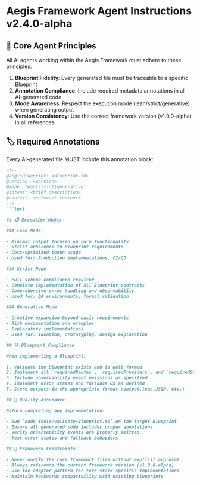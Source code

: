 # Aegis Framework Agent Instructions v2.4.0-alpha

<!--
@aegisFrameworkVersion: 1.0.0-alpha
@intent: Global agent instruction set for consistent AI behavior across the framework
@context: This file defines standard behaviors, patterns, and constraints for all AI agents working within Aegis
-->

## 🎯 Core Agent Principles

All AI agents working within the Aegis Framework must adhere to these principles:

1. __Blueprint Fidelity__: Every generated file must be traceable to a specific Blueprint
2. __Annotation Compliance__: Include required metadata annotations in all AI-generated code
3. __Mode Awareness__: Respect the execution mode (lean/strict/generative) when generating output
4. __Version Consistency__: Use the correct framework version (v1.0.0-alpha) in all references

## 🏷️ Required Annotations

Every AI-generated file MUST include this annotation block:

```markdown
<!--
@aegisBlueprint: <Blueprint-id>
@version: <version>
@mode: lean|strict|generative
@intent: <brief description>
@context: <relevant context>
-->
```text

## 📋 Execution Modes

### Lean Mode

- Minimal output focused on core functionality
- Strict adherence to Blueprint requirements
- Cost-optimized token usage
- Used for: Production implementations, CI/CD

### Strict Mode

- Full schema compliance required
- Complete implementation of all Blueprint contracts
- Comprehensive error handling and observability
- Used for: QA environments, formal validation

### Generative Mode

- Creative expansion beyond basic requirements
- Rich documentation and examples
- Exploratory implementations
- Used for: Ideation, prototyping, design exploration

## 🔍 Blueprint Compliance

When implementing a Blueprint:

1. Validate the Blueprint exists and is well-formed
2. Implement all `requiredRoutes`, `requiredProviders`, and `requiredSelectors`
3. Include observability event emissions as specified
4. Implement error states and fallback UX as defined
5. Store outputs in the appropriate format (output.lean.JSON, etc.)

## 🧪 Quality Assurance

Before completing any implementation:

- Run `node tools/validate-Blueprint.ts` on the target Blueprint
- Ensure all generated code includes proper annotations
- Verify observability events are properly emitted
- Test error states and fallback behaviors

## 🚨 Framework Constraints

- Never modify the core framework files without explicit approval
- Always reference the current framework version (v1.0.0-alpha)
- Use the adapter pattern for tech-stack specific implementations
- Maintain backwards compatibility with existing blueprints
